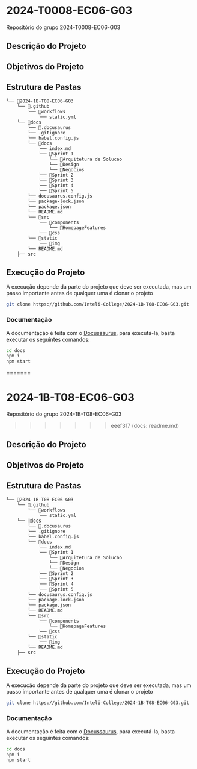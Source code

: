 # 2024-T0008-EC06-G03
Repositório do grupo 2024-T0008-EC06-G03

## Descrição do Projeto

## Objetivos do Projeto

## Estrutura de Pastas
```
└── 📁2024-1B-T08-EC06-G03
    └── 📁.github
        └── 📁workflows
            └── static.yml
    └── 📁docs
        └── 📁.docusaurus
        └── .gitignore
        └── babel.config.js
        └── 📁docs
            └── index.md
            └── 📁Sprint 1
                └── 📁Arquitetura de Solucao
                └── 📁Design
                └── 📁Negocios
            └── 📁Sprint 2
            └── 📁Sprint 3
            └── 📁Sprint 4
            └── 📁Sprint 5
        └── docusaurus.config.js
        └── package-lock.json
        └── package.json
        └── README.md
        └── 📁src
            └── 📁components
                └── 📁HomepageFeatures
            └── 📁css
        └── 📁static
            └── 📁img
        └── README.md
    ├── src
```

## Execução do Projeto

A execução depende da parte do projeto que deve ser executada, mas um passo importante antes de qualquer uma é clonar o projeto

```sh
git clone https://github.com/Inteli-College/2024-1B-T08-EC06-G03.git
```

### Documentação

A documentação é feita com o [Docussaurus](https://docusaurus.io/), para executá-la, basta executar os seguintes comandos:

```sh
cd docs
npm i
npm start
```









=======
# 2024-1B-T08-EC06-G03
Repositório do grupo 2024-1B-T08-EC06-G03
>>>>>>> eeef317 (docs: readme.md)








## Descrição do Projeto



## Objetivos do Projeto

## Estrutura de Pastas
```
└── 📁2024-1B-T08-EC06-G03
    └── 📁.github
        └── 📁workflows
            └── static.yml
    └── 📁docs
        └── 📁.docusaurus
        └── .gitignore
        └── babel.config.js
        └── 📁docs
            └── index.md
            └── 📁Sprint 1
                └── 📁Arquitetura de Solucao
                └── 📁Design
                └── 📁Negocios
            └── 📁Sprint 2
            └── 📁Sprint 3
            └── 📁Sprint 4
            └── 📁Sprint 5
        └── docusaurus.config.js
        └── package-lock.json
        └── package.json
        └── README.md
        └── 📁src
            └── 📁components
                └── 📁HomepageFeatures
            └── 📁css
        └── 📁static
            └── 📁img
        └── README.md
    ├── src
```

## Execução do Projeto

A execução depende da parte do projeto que deve ser executada, mas um passo importante antes de qualquer uma é clonar o projeto

```sh
git clone https://github.com/Inteli-College/2024-1B-T08-EC06-G03.git
```

### Documentação

A documentação é feita com o [Docussaurus](https://docusaurus.io/), para executá-la, basta executar os seguintes comandos:

```sh
cd docs
npm i
npm start
```


